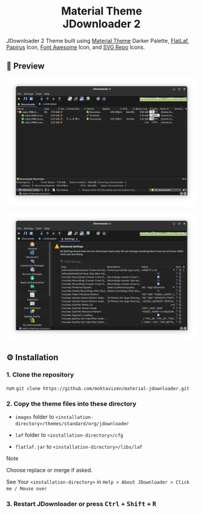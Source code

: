 <h1 align="center">Material Theme <br> JDownloader 2</h1> 

JDownloader 2 Theme built using [Material Theme](https://github.com/material-theme/vsc-material-theme) Darker Palette, [FlatLaf](https://github.com/JFormDesigner/FlatLaf), [Papirus](https://github.com/PapirusDevelopmentTeam/papirus-icon-theme) Icon, [Font Awesome](https://fontawesome.com/) Icon, and [SVG Repo](https://www.svgrepo.com/) Icons.

## 🎨 Preview

![settings tab preview](assets/downloads-tab.png)

![settings tab preview](assets/settings-tab.png)

## ⚙️ Installation

### 1. Clone the repository

run `git clone https://github.com/moktavizen/material-jdownloader.git` 

### 2. Copy the theme files into these directory

- `images` folder to `<installation-directory>/themes/standard/org/jdownloader`

- `laf` folder to `<installation-directory>/cfg`

- `flatlaf.jar` to `<installation-directory>/libs/laf`

> [!NOTE] 
> Choose replace or merge if asked.

See Your `<installation-directory>` in `Help > About JDownloader > Click me / Mouse over`

### 3. Restart JDownloader or press <kbd>Ctrl</kbd> + <kbd>Shift</kbd> + <kbd>R</kbd>